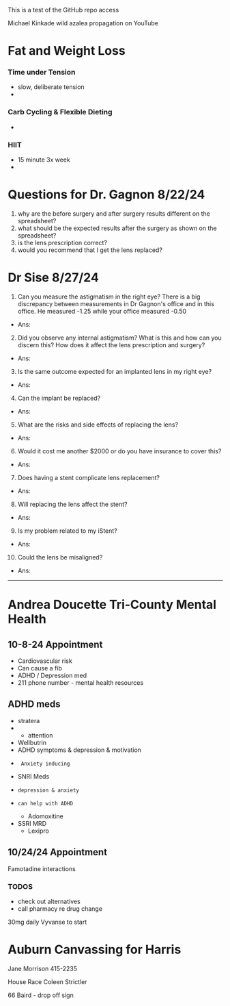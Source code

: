
This is a test of the GitHub repo access 

Michael Kinkade wild azalea propagation  on YouTube 

# Fat and Weight Loss 
### Time under Tension 
- slow, deliberate tension
- 
###  Carb Cycling & Flexible Dieting 
- 
### HIIT
- 15 minute 3x week
- 

# Questions for Dr. Gagnon 8/22/24
1. why are the before surgery and after surgery results different on the spreadsheet?
2. what should be the expected results after the surgery as shown on the spreadsheet?
3. is the lens prescription correct?
4. would you recommend that I get the lens replaced?

# Dr Sise 8/27/24

1. Can you measure the astigmatism in the right eye? There is a big discrepancy between measurements in Dr Gagnon's office and in this office. He measured -1.25 while your office measured -0.50
- Ans:
2. Did you observe any internal astigmatism? What is this and how can you discern this? How does it affect the lens prescription and surgery?
- Ans: 
3. Is the same outcome expected for an implanted lens in my right eye?
- Ans:
4. Can the implant be replaced?
- Ans:
5. What are the risks and side effects of replacing the lens?
- Ans:
6. Would it cost me another $2000 or do you have insurance to cover this?
- Ans:
7. Does having a stent complicate lens  replacement? 
- Ans:
8. Will replacing the lens affect the stent? 
- Ans:
9. Is my problem related to my iStent?
- Ans:
10. Could the lens be misaligned?
- Ans:
---

# Andrea Doucette Tri-County Mental Health 


## 10-8-24 Appointment 
 - Cardiovascular risk
 - Can cause a fib
 - ADHD / Depression med
- 211 phone number - mental health resources 
## ADHD meds
- stratera
- - attention 
- Wellbutrin
-    ADHD symptoms & depression & motivation
-      Anxiety inducing 
- SNRI Meds
-     depression & anxiety 
-     can help with ADHD 
	- Adomoxitine
- SSRI MRD
	- Lexipro
## 10/24/24 Appointment 

Famotadine interactions


### TODOS
- check out alternatives
- call pharmacy re drug change


30mg daily Vyvanse to start 


# Auburn Canvassing for Harris

Jane Morrison 
415-2235

House Race
Coleen Strictler

66 Baird - drop off sign 